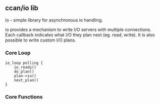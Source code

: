 ## ccan/io lib

io - simple library for asynchronous io handling.

io provides a mechanism to write I/O servers with multiple
connections.  Each callback indicates what I/O they plan next
(eg. read, write).  It is also possible to write custom I/O
plans.

### Core Loop

```
io_loop polling {
    io_ready()
    do_plan()
    plan->io()
    next_plan()
}
```

### Core Functions
